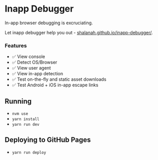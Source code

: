 # Inapp Debugger

In-app browser debugging is excruciating.

Let inapp debugger help you out - [shalanah.github.io/inapp-debugger/](shalanah.github.io/inapp-debugger/).

### Features

- ✅ View console
- ✅ Detect OS/Browser
- ✅ View user agent
- ✅ View in-app detection
- ✅ Test on-the-fly and static asset downloads
- ✅ Test Android + iOS in-app escape links

## Running

- `nvm use`
- `yarn install`
- `yarn run dev`

## Deploying to GitHub Pages

- `yarn run deploy`
